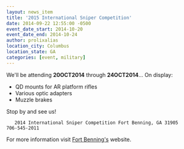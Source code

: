 ```yaml
---
layout: news_item
title: '2015 International Sniper Competition'
date: 2014-09-22 12:55:00 -0500
event_date_start: 2014-10-20
event_date_end: 2014-10-24
author: prolixalias
location_city: Columbus
location_state: GA
categories: [event, military]
---
```


We'll be attending **20OCT2014** through **24OCT2014**... On display:

* QD mounts for AR platform rifles
* Various optic adapters
* Muzzle brakes

Stop by and see us!

`    2014 International Sniper Competition
    Fort Benning, GA 31905    
    706-545-2011
`

For more information visit [Fort Benning's](http://www.benning.army.mil/) website.
